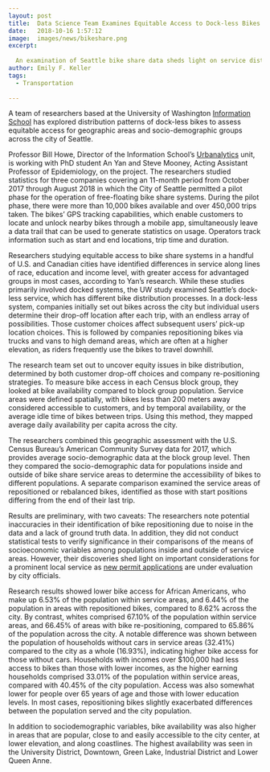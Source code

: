 ```yaml
---
layout: post
title:  Data Science Team Examines Equitable Access to Dock-less Bikes in Seattle
date:   2018-10-16 1:57:12
image:  images/news/bikeshare.png
excerpt:
  
  An examination of Seattle bike share data sheds light on service distribution across neighborhoods and demographic groups
author: Emily F. Keller
tags:
  - Transportation
  
---
```


A team of researchers based at the University of Washington [Information School](https://ischool.uw.edu/) has explored distribution patterns of dock-less bikes to assess equitable access for geographic areas and socio-demographic groups across the city of Seattle.

Professor Bill Howe, Director of the Information School’s [Urbanalytics](https://urbanalytics.uw.edu/) unit, is working with PhD student An Yan and Steve Mooney, Acting Assistant Professor of Epidemiology, on the project. The researchers studied statistics for three companies covering an 11-month period from October 2017 through August 2018 in which the City of Seattle permitted a pilot phase for the operation of free-floating bike share systems. During the pilot phase, there were more than 10,000 bikes available and over 450,000 trips taken. The bikes’ GPS tracking capabilities, which enable customers to locate and unlock nearby bikes through a mobile app, simultaneously leave a data trail that can be used to generate statistics on usage. Operators track information such as start and end locations, trip time and duration.

Researchers studying equitable access to bike share systems in a handful of U.S. and Canadian cities have identified differences in service along lines of race, education and income level, with greater access for advantaged groups in most cases, according to Yan’s research. While these studies primarily involved docked systems, the UW study examined Seattle’s dock-less service, which has different bike distribution processes. In a dock-less system, companies initially set out bikes across the city but individual users determine their drop-off location after each trip, with an endless array of possibilities. Those customer choices affect subsequent users’ pick-up location choices. This is followed by companies repositioning bikes via trucks and vans to high demand areas, which are often at a higher elevation, as riders frequently use the bikes to travel downhill.

The research team set out to uncover equity issues in bike distribution, determined by both customer drop-off choices and company re-positioning strategies. To measure bike access in each Census block group, they looked at bike availability compared to block group population. Service areas were defined spatially, with bikes less than 200 meters away considered accessible to customers, and by temporal availability, or the average idle time of bikes between trips. Using this method, they mapped average daily availability per capita across the city. 

The researchers combined this geographic assessment with the U.S. Census Bureau’s American Community Survey data for 2017, which provides average socio-demographic data at the block group level. Then they compared the socio-demographic data for populations inside and outside of bike share service areas to determine the accessibility of bikes to different populations. A separate comparison examined the service areas of repositioned or rebalanced bikes, identified as those with start positions differing from the end of their last trip.

Results are preliminary, with two caveats: The researchers note potential inaccuracies in their identification of bike repositioning due to noise in the data and a lack of ground truth data. In addition, they did not conduct statistical tests to verify significance in their comparisons of the means of socioeconomic variables among populations inside and outside of service areas. However, their discoveries shed light on important considerations for a prominent local service as [new permit applications](http://www.seattle.gov/transportation/projects-and-programs/programs/bike-program/bike-share) are under evaluation by city officials.

Research results showed lower bike access for African Americans, who make up 6.53% of the population within service areas, and 6.44% of the population in areas with repositioned bikes, compared to 8.62% across the city. By contrast, whites comprised 67.10% of the population within service areas, and 66.45% of areas with bike re-positioning, compared to 65.86% of the population across the city. A notable difference was shown between the population of households without cars in service areas (32.41%) compared to the city as a whole (16.93%), indicating higher bike access for those without cars. Households with incomes over $100,000 had less access to bikes than those with lower incomes, as the higher earning households comprised 33.01% of the population within service areas, compared with 40.45% of the city population. Access was also somewhat lower for people over 65 years of age and those with lower education levels. In most cases, repositioning bikes slightly exacerbated differences between the population served and the city population.

In addition to sociodemographic variables, bike availability was also higher in areas that are popular, close to and easily accessible to the city center, at lower elevation, and along coastlines. The highest availability was seen in the University District, Downtown, Green Lake, Industrial District and Lower Queen Anne.